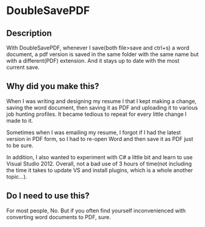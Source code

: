 DoubleSavePDF
=============

## Description

With DoubleSavePDF, whenever I save(both file>save and ctrl+s) a word document, a pdf version is saved in the same folder with the same name but with a different(PDF) extension. And it stays up to date with the most current save.

## Why did you make this?

When I was writing and designing my resume I that I kept making a change, saving the word document, then saving it as PDF and uploading it to various job hunting profiles. It became tedious to repeat for every little change I made to it.

Sometimes when I was emailing my resume, I forgot if I had the latest version in PDF form, so I had to re-open Word and then save it as PDF just to be sure.

In addition, I also wanted to experiment with C# a little bit and learn to use Visual Studio 2012. Overall, not a bad use of 3 hours of time(not including the time it takes to update VS and install plugins, which is a whole another topic...).

## Do I need to use this?

For most people, No. But if you often find yourself inconvenienced with converting word documents to PDF, sure.
